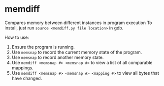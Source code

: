 # memdiff
Compares memory between different instances in program execution
To install, just run `source <memdiff.py file location>` in gdb.

How to use:
1. Ensure the program is running.
2. Use `memsnap` to record the current memory state of the program.
3. Use `memsnap` to record another memory state.
4. Use `memdiff <memsnap #> <memsnap #>` to view a list of all comparable mappings.
5. Use `memdiff <memsnap #> <memsnap #> <mapping #>` to view all bytes that have changed.
